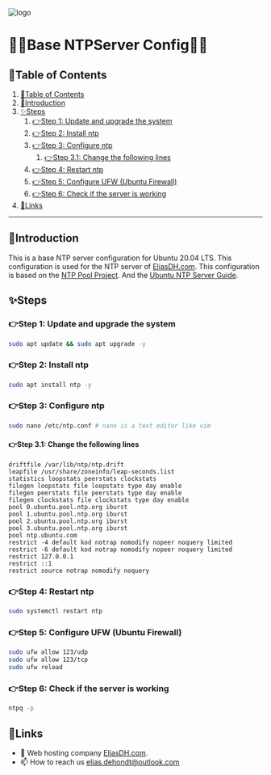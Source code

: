 ![logo](https://eliasdh.com/assets/media/images/logo-github.png)
# 💙🤍Base NTPServer Config🤍💙

## 📘Table of Contents

1. [📘Table of Contents](#📘table-of-contents)
2. [🖖Introduction](#🖖introduction)
3. [✨Steps](#✨steps)
    1. [👉Step 1: Update and upgrade the system](#👉step-1-update-and-upgrade-the-system)
    2. [👉Step 2: Install ntp](#👉step-2-install-ntp)
    3. [👉Step 3: Configure ntp](#👉step-3-configure-ntp)
        1. [👉Step 3.1: Change the following lines](#👉step-3.1-change-the-following-lines)
    4. [👉Step 4: Restart ntp](#👉step-4-restart-ntp)
    5. [👉Step 5: Configure UFW (Ubuntu Firewall)](#👉step-5-configure-ufw-ubuntu-firewall)
    6. [👉Step 6: Check if the server is working](#👉step-6-check-if-the-server-is-working)
4. [🔗Links](#🔗links)

---

## 🖖Introduction

This is a base NTP server configuration for Ubuntu 20.04 LTS. This configuration is used for the NTP server of [EliasDH.com](https://eliasdh.com). This configuration is based on the [NTP Pool Project](https://www.ntppool.org/en/). And the [Ubuntu NTP Server Guide](https://help.ubuntu.com/lts/serverguide/NTP.html.en).

## ✨Steps

### 👉Step 1: Update and upgrade the system
```bash
sudo apt update && sudo apt upgrade -y
```

### 👉Step 2: Install ntp
```bash
sudo apt install ntp -y
```

### 👉Step 3: Configure ntp
```bash
sudo nano /etc/ntp.conf # nano is a text editor like vim
```

#### 👉Step 3.1: Change the following lines
```text
driftfile /var/lib/ntp/ntp.drift
leapfile /usr/share/zoneinfo/leap-seconds.list
statistics loopstats peerstats clockstats
filegen loopstats file loopstats type day enable
filegen peerstats file peerstats type day enable
filegen clockstats file clockstats type day enable
pool 0.ubuntu.pool.ntp.org iburst
pool 1.ubuntu.pool.ntp.org iburst
pool 2.ubuntu.pool.ntp.org iburst
pool 3.ubuntu.pool.ntp.org iburst
pool ntp.ubuntu.com
restrict -4 default kod notrap nomodify nopeer noquery limited
restrict -6 default kod notrap nomodify nopeer noquery limited
restrict 127.0.0.1
restrict ::1
restrict source notrap nomodify noquery
```

### 👉Step 4: Restart ntp
```bash
sudo systemctl restart ntp
```

### 👉Step 5: Configure UFW (Ubuntu Firewall)
```bash
sudo ufw allow 123/udp
sudo ufw allow 123/tcp
sudo ufw reload
```

### 👉Step 6: Check if the server is working
```bash
ntpq -p
```

## 🔗Links
- 👯 Web hosting company [EliasDH.com](https://eliasdh.com).
- 📫 How to reach us elias.dehondt@outlook.com